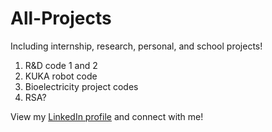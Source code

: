 # All-Projects
Including internship, research, personal, and school projects!

1. R&D code 1 and 2
2. KUKA robot code
3. Bioelectricity project codes
4. RSA?

View my [LinkedIn profile](https://www.linkedin.com/in/krystallan/) and connect with me!
